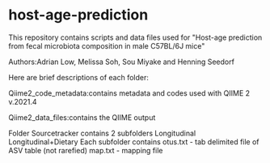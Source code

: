 # host-age-prediction
This repository contains scripts and data files used for "Host-age prediction from fecal microbiota composition in male C57BL/6J mice"

Authors:Adrian Low, Melissa Soh, Sou Miyake and Henning Seedorf

Here are brief descriptions of each folder:

Qiime2_code_metadata:contains metadata and codes used with QIIME 2 v.2021.4

Qiime2_data_files:contains the QIIME output

Folder
Sourcetracker contains 2 subfolders
  Longitudinal
  Longitudinal+Dietary
  Each subfolder contains
    otus.txt - tab delimited file of ASV table (not rarefied)
    map.txt - mapping file
